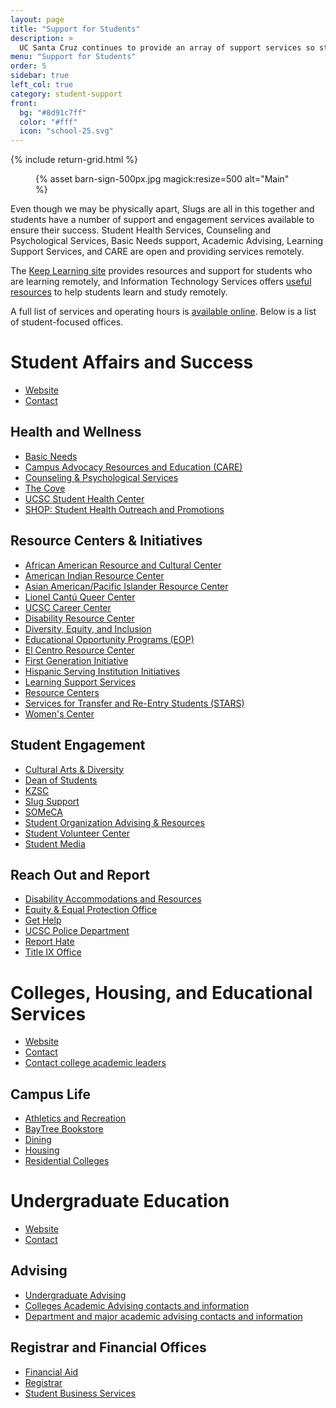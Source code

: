 ```yaml
---
layout: page
title: "Support for Students"
description: >
  UC Santa Cruz continues to provide an array of support services so students—on campus or remote—can continue to thrive both personally and academically during this uncertain time.
menu: "Support for Students"
order: 5
sidebar: true
left_col: true
category: student-support
front:
  bg: "#8d91c7ff"
  color: "#fff"
  icon: "school-25.svg"
---
```

{% include return-grid.html %}

<figure class="inline-image right">
{% asset barn-sign-500px.jpg magick:resize=500 alt="Main" %}</figure>

Even though we may be physically apart, Slugs are all in this together and students have a number of support and engagement services available to ensure their success. Student Health Services, Counseling and Psychological Services, Basic Needs support, Academic Advising, Learning Support Services, and CARE are open and providing services remotely. 



The [Keep Learning site](https://keeplearning.ucsc.edu) provides resources and support for students who are learning remotely, and Information Technology Services offers [useful resources](https://its.ucsc.edu/covid-19/students-remotely.html) to help students learn and study remotely.

A full list of services and operating hours is [available online](/support-for-students/campus-services). Below is a list of student-focused offices.


# Student Affairs and Success 

- [Website](https://studentsuccess.ucsc.edu/index.html)
- [Contact](https://studentsuccess.ucsc.edu/staff/index.html)

## Health and Wellness

- [Basic Needs](https://basicneeds.ucsc.edu/)
- [Campus Advocacy Resources and Education (CARE)](https://care.ucsc.edu/)
- [Counseling & Psychological Services](https://caps.ucsc.edu/)
- [The Cove](https://shop.ucsc.edu/students-in-recovery/thecove.html)
- [UCSC Student Health Center](https://healthcenter.ucsc.edu/)
- [SHOP: Student Health Outreach and Promotions](https://shop.ucsc.edu/)

## Resource Centers &  Initiatives
- [African American Resource and Cultural Center](https://aarcc.ucsc.edu/)
- [American Indian Resource Center](https://airc.ucsc.edu/)
- [Asian American/Pacific Islander Resource Center](https://aapirc.ucsc.edu/)
- [Lionel Cantú Queer Center](https://queer.ucsc.edu/)
- [UCSC Career Center](https://careers.ucsc.edu/)
- [Disability Resource Center](https://drc.ucsc.edu/)
- [Diversity, Equity, and Inclusion](https://diversity.ucsc.edu)
- [Educational Opportunity Programs (EOP)](https://eop.ucsc.edu/)
- [El Centro Resource Center](https://elcentro.ucsc.edu/)
- [First Generation Initiative](https://firstgen.ucsc.edu/)
- [Hispanic Serving Institution Initiatives](https://hsi.ucsc.edu/)
- [Learning Support Services](https://lss.ucsc.edu/)
- [Resource Centers](https://resourcecenters.ucsc.edu/)
- [Services for Transfer and Re-Entry Students (STARS)](https://stars.ucsc.edu/)
- [Women's Center](https://womenscenter.ucsc.edu/)

## Student Engagement
- [Cultural Arts & Diversity](https://someca.ucsc.edu/about/our-offices/cultural-arts-and-diversity.html)
- [Dean of Students](https://deanofstudents.ucsc.edu/#Dean%20of%20Students)
- [KZSC](https://www.kzsc.org/)
- [Slug Support](https://deanofstudents.ucsc.edu/slug-support/program/)
- [SOMeCA](https://someca.ucsc.edu/)
- [Student Organization Advising & Resources](https://someca.ucsc.edu/about/our-offices/soar.html)
- [Student Volunteer Center](https://volunteer.ucsc.edu/)
- [Student Media](https://someca.ucsc.edu/about/our-offices/student-media.html)

## Reach Out and Report
- [Disability Accommodations and Resources](https://ada.ucsc.edu/program-access/index.html)
- [Equity & Equal Protection Office](https://equity.ucsc.edu/index.html)
- [Get Help](https://help.ucsc.edu)
- [UCSC Police Department](https://police.ucsc.edu)
- [Report Hate](https://reporthate.ucsc.edu)
- [Title IX Office](https://titleix.ucsc.edu)

# Colleges, Housing, and Educational Services
- [Website](https://ches.ucsc.edu/)
- [Contact](https://ches.ucsc.edu/contact/index.html)
- [Contact college academic leaders](https://ue.ucsc.edu/colleges/index.html)

## Campus Life
* [Athletics and Recreation](https://opers.ucsc.edu)
* [BayTree Bookstore](http://slugstore.ucsc.edu)
* [Dining](https://dining.ucsc.edu/)
* [Housing](https://housing.ucsc.edu/)
* [Residential Colleges](https://ches.ucsc.edu/colleges/index.html)

# Undergraduate Education
* [Website](https://ue.ucsc.edu)
* [Contact](https://ue.ucsc.edu/about/staff-directory.html)

## Advising
* [Undergraduate Advising](https://advising.ucsc.edu)
* [Colleges Academic Advising contacts and information](https://advising.ucsc.edu/about/colleges-advising/index.html)
* [Department and major academic advising contacts and information](https://advising.ucsc.edu/about/major-advising/index.html)

## Registrar and Financial Offices
* [Financial Aid](https://financialaid.ucsc.edu/index.html)
* [Registrar](http://registrar.ucsc.edu)
* [Student Business Services](https://sbs.ucsc.edu)


